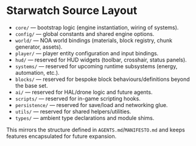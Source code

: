 # Starwatch Source Layout

- `core/` — bootstrap logic (engine instantiation, wiring of systems).
- `config/` — global constants and shared engine options.
- `world/` — NOA world bindings (materials, block registry, chunk generator, assets).
- `player/` — player entity configuration and input bindings.
- `hud/` — reserved for HUD widgets (toolbar, crosshair, status panels).
- `systems/` — reserved for upcoming runtime subsystems (energy, automation, etc.).
- `blocks/` — reserved for bespoke block behaviours/definitions beyond the base set.
- `ai/` — reserved for HAL/drone logic and future agents.
- `scripts/` — reserved for in-game scripting hooks.
- `persistence/` — reserved for save/load and networking glue.
- `utils/` — reserved for shared helpers/utilities.
- `types/` — ambient type declarations and module shims.

This mirrors the structure defined in `AGENTS.md`/`MANIFESTO.md` and keeps features encapsulated for future expansion.
